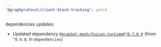 ```yaml
---
'@graphprotocol/client-block-tracking': patch
---
```

dependencies updates:
  - Updated dependency [`@graphql-mesh/fusion-runtime@^0.7.0` ↗︎](https://www.npmjs.com/package/@graphql-mesh/fusion-runtime/v/0.7.0) (from `^0.6.0`, in `dependencies`)
